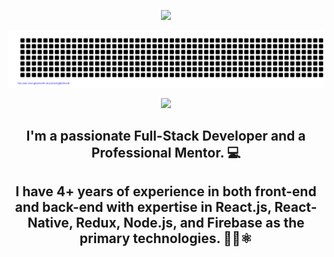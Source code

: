 <p align="center">
    <img src="https://pbs.twimg.com/profile_banners/940870065322381312/1703101104/1500x500" />
</p>
<p align="center">
    <img src="https://github.com/manancodes/manancodes/blob/main/gitartwork.svg" />
</p> 
<p align="center" >   
  <img src="https://profile-counter.glitch.me/manancodes/count.svg" />  
</p>

<h2 align="center">I'm a passionate Full-Stack Developer and a Professional Mentor. 💻</h2> 

<h2 align="center">I have 4+ years of experience in both front-end and back-end with expertise in React.js, React-Native, Redux, Node.js, and Firebase as the primary technologies. 👩‍💻⚛</h2>
